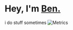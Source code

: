 # Hey, I'm [Ben.](https://ben754444.github.io/)
i do stuff sometimes
![Metrics](https://metrics.lecoq.io/Ben754444?template=classic&languages=1&achievements=1&pagespeed=1&isocalendar=1&lines=1&isocalendar.duration=half-year&languages.limit=8&languages.sections=most-used&languages.colors=github&languages.threshold=0%25&languages.indepth=false&languages.categories=markup%2C%20programming&languages.recent.categories=markup%2C%20programming&languages.recent.load=300&languages.recent.days=14&achievements.threshold=C&achievements.secrets=true&achievements.display=detailed&achievements.limit=0&pagespeed.url=https://ben754444.github.io&pagespeed.detailed=true&pagespeed.screenshot=false&config.timezone=Europe%2FLondon)

